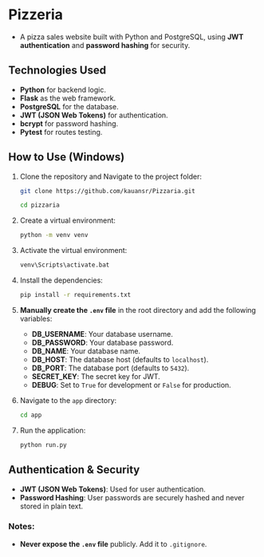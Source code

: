 # Pizzeria
- A pizza sales website built with Python and PostgreSQL, using **JWT authentication** and **password hashing** for security.

## Technologies Used
- **Python** for backend logic.
- **Flask** as the web framework.
- **PostgreSQL** for the database.
- **JWT (JSON Web Tokens)** for authentication.
- **bcrypt** for password hashing.
- **Pytest** for routes testing.

## How to Use (Windows)

1. Clone the repository and Navigate to the project folder:
    ```bash
    git clone https://github.com/kauansr/Pizzaria.git

    cd pizzaria
    ```

2. Create a virtual environment:
    ```bash
    python -m venv venv
    ```

3. Activate the virtual environment:
    ```bash
    venv\Scripts\activate.bat
    ```

4. Install the dependencies:
    ```bash
    pip install -r requirements.txt
    ```

5. **Manually create the `.env` file** in the root directory and add the following variables:

    - **DB_USERNAME**: Your database username.
    - **DB_PASSWORD**: Your database password.
    - **DB_NAME**: Your database name.
    - **DB_HOST**: The database host (defaults to `localhost`).
    - **DB_PORT**: The database port (defaults to `5432`).
    - **SECRET_KEY**: The secret key for JWT.
    - **DEBUG**: Set to `True` for development or `False` for production.

6. Navigate to the `app` directory:
    ```bash
    cd app
    ```

7. Run the application:
    ```bash
    python run.py
    ```

## Authentication & Security

- **JWT (JSON Web Tokens)**: Used for user authentication.
- **Password Hashing**: User passwords are securely hashed and never stored in plain text.


### Notes:
- **Never expose the `.env` file** publicly. Add it to `.gitignore`.